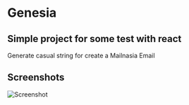 # Genesia

## Simple project for some test with react

Generate casual string for create a Mailnasia Email

## Screenshots
![Screenshot](https://github.com/musatech/genesia/blob/master/screenshot/genesia.gif "Optional Title")

